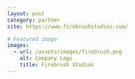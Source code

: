 ```yaml
---
layout: post
category: partner
site: https://www.firebrushstudios.com/

# Featured image
images:
  - url: /assets/images/firebrush.png
    alt: Company Logo
    title: Firebrush Studios
---
```

